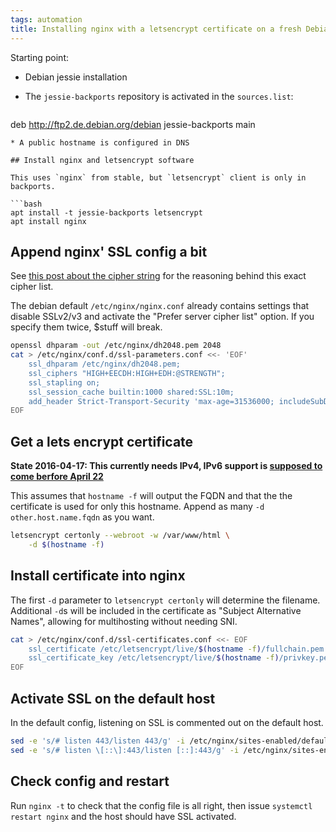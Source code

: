 ```yaml
---
tags: automation
title: Installing nginx with a letsencrypt certificate on a fresh Debian jessie VM
---
```


Starting point:

* Debian jessie installation
* The `jessie-backports` repository is activated in the `sources.list`:

  ```
 deb http://ftp2.de.debian.org/debian jessie-backports main
  ```
* A public hostname is configured in DNS

## Install nginx and letsencrypt software

This uses `nginx` from stable, but `letsencrypt` client is only in backports.

```bash
apt install -t jessie-backports letsencrypt
apt install nginx
```

## Append nginx' SSL config a bit

See [this post about the cipher string][cipher] for the reasoning
behind this exact cipher list.

The debian default `/etc/nginx/nginx.conf` already contains settings
that disable SSLv2/v3 and activate the "Prefer server cipher list"
option.  If you specify them twice, $stuff will break.

```bash
openssl dhparam -out /etc/nginx/dh2048.pem 2048
cat > /etc/nginx/conf.d/ssl-parameters.conf <<- 'EOF'
    ssl_dhparam /etc/nginx/dh2048.pem;
    ssl_ciphers "HIGH+EECDH:HIGH+EDH:@STRENGTH";
    ssl_stapling on;
    ssl_session_cache builtin:1000 shared:SSL:10m;
    add_header Strict-Transport-Security 'max-age=31536000; includeSubDomains;' ;
EOF
```

[cipher]: /2015/11/30/ssl-cipher-suites/

## Get a lets encrypt certificate

**State 2016-04-17: This currently needs IPv4,
IPv6 support is [supposed to come berfore April 22][upcoming]**

This assumes that `hostname -f` will output the FQDN and that the
the certificate is used for only this hostname.  Append as many
`-d other.host.name.fqdn` as you want.

```bash
letsencrypt certonly --webroot -w /var/www/html \
    -d $(hostname -f)
```

[upcoming]: https://letsencrypt.org/upcoming-features/

## Install certificate into nginx

The first `-d` parameter to `letsencrypt certonly` will determine
the filename.  Additional `-d`s will be included in the certificate
as "Subject Alternative Names", allowing for multihosting without needing
SNI.

```bash
cat > /etc/nginx/conf.d/ssl-certificates.conf <<- EOF
    ssl_certificate /etc/letsencrypt/live/$(hostname -f)/fullchain.pem ;
    ssl_certificate_key /etc/letsencrypt/live/$(hostname -f)/privkey.pem ;
EOF
```

## Activate SSL on the default host

In the default config, listening on SSL is commented out
on the default host.

```bash
sed -e 's/# listen 443/listen 443/g' -i /etc/nginx/sites-enabled/default
sed -e 's/# listen \[::\]:443/listen [::]:443/g' -i /etc/nginx/sites-enabled/default
```

## Check config and restart

Run `nginx -t` to check that the config file is all right,
then issue `systemctl restart nginx` and the host should have SSL activated.

